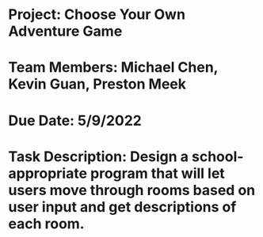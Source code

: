 # Project: Choose Your Own Adventure Game
# Team Members: Michael Chen, Kevin Guan, Preston Meek
# Due Date: 5/9/2022
# Task Description: Design a school-appropriate program that will let users move through rooms based on user input and get descriptions of each room.